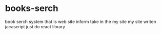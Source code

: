 # books-serch
book serch system that is web site inform take in the my site my site writen jacascript just do react library 
